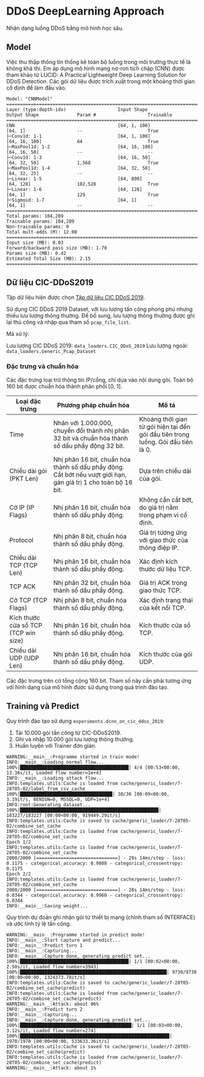 # DDoS DeepLearning Approach

Nhận dạng luồng DDoS bằng mô hình học sâu.

## Model

Việc thu thập thông tin thống kê toàn bộ luồng trong môi trường thực tế là không khả thi. Em áp dụng mô hình mạng nơ-ron tích chập (CNN) được tham khảo từ LUCID: A Practical Lightweight Deep Learning Solution for DDoS Detection. Các gói dữ liệu được trích xuất trong một khoảng thời gian cố định để làm đầu vào.

```
Model: "CNNModel"
============================================================================================================================================
Layer (type:depth-idx)                   Input Shape               Output Shape              Param #                   Trainable
============================================================================================================================================
CNN                                      [64, 1, 100]              [64, 1]                   --                        True
├─Conv1d: 1-1                            [64, 1, 100]              [64, 16, 100]             64                        True
├─MaxPool1d: 1-2                         [64, 16, 100]             [64, 16, 50]              --                        --
├─Conv1d: 1-3                            [64, 16, 50]              [64, 32, 50]              1,568                     True
├─MaxPool1d: 1-4                         [64, 32, 50]              [64, 32, 25]              --                        --
├─Linear: 1-5                            [64, 800]                 [64, 128]                 102,528                   True
├─Linear: 1-6                            [64, 128]                 [64, 1]                   129                       True
├─Sigmoid: 1-7                           [64, 1]                   [64, 1]                   --                        --
============================================================================================================================================
Total params: 104,289
Trainable params: 104,289
Non-trainable params: 0
Total mult-adds (M): 12.00
============================================================================================================================================
Input size (MB): 0.03
Forward/backward pass size (MB): 1.70
Params size (MB): 0.42
Estimated Total Size (MB): 2.15
============================================================================================================================================
```

## Dữ liệu CIC-DDoS2019

Tập dữ liệu hiện được chọn [Tập dữ liệu CIC DDoS 2019](https://www.unb.ca/cic/datasets/ddos-2019.html).

Sử dụng CIC DDoS 2019 Dataset, với lưu lượng tấn công phong phú nhưng thiếu lưu lượng thông thường. Để bổ sung, lưu lượng thông thường được ghi lại thủ công và nhập qua tham số `pcap_file_list`.

Mã xử lý:

Lưu lượng CIC DDoS 2019: `data_loaders.CIC_DDoS_2019`
Lưu lượng ngoài: `data_loaders.Generic_Pcap_Dataset`

### Đặc trưng và chuẩn hóa

Các đặc trưng loại trừ thông tin IP/cổng, chỉ dựa vào nội dung gói. Toàn bộ 160 bit được chuẩn hóa thành phân phối [0, 1].

<!-- | Loại đặc trưng     | Chuẩn hóa                                                       | Miêu tả                                                         |
| ------------ | ------------------------------------------------------------ | ------------------------------------------------------------ |
| Time         | Nhân 1,000,000, chuyển nhị phân 32 bit | Khoảng cách từ gói đầu tiên |
| PKT Len      | Nhị phân 16 bit. | Chiều dài gói |
| IP/TCP Flags     | Nhị phân 8/16/32 bit | Giá trị đặc trưng tương ứng |
| Protocols    | Nhị phân 8 bit | Loại giao thức | -->

|Loại đặc trưng | Phương pháp chuẩn hóa | Mô tả |
| ------------ | ------------------------------------------------------------ | ------------------------------------------------------------ |
| Time | Nhân với 1.000.000, chuyển đổi thành nhị phân 32 bit và chuẩn hóa thành số dấu phẩy động 32 bit. |Khoảng thời gian từ gói hiện tại đến gói đầu tiên trong luồng. Gói đầu tiên là 0.|
| Chiều dài gói (PKT Len) | Nhị phân 16 bit, chuẩn hóa thành số dấu phẩy động. Cắt bớt nếu vượt giới hạn, gán giá trị 1 cho toàn bộ 16 bit. | Dựa trên chiều dài của gói.|
| Cờ IP (IP Flags) | Nhị phân 16 bit, chuẩn hóa thành số dấu phẩy động. | Không cần cắt bớt, do giá trị nằm trong phạm vi cố định.|
| Protocol | Nhị phân 8 bit, chuẩn hóa thành số dấu phẩy động. | Giá trị tương ứng với giao thức của thông điệp IP.|
| Chiều dài TCP (TCP Len) | Nhị phân 16 bit, chuẩn hóa thành số dấu phẩy động. | Xác định kích thước dữ liệu TCP.|
| TCP ACK | Nhị phân 32 bit, chuẩn hóa thành số dấu phẩy động. | Giá trị ACK trong giao thức TCP.|
| Cờ TCP (TCP Flags) | Nhị phân 8 bit, chuẩn hóa thành số dấu phẩy động. | Xác định trạng thái của kết nối TCP.|
| Kích thước cửa sổ TCP (TCP win size) | Nhị phân 16 bit, chuẩn hóa thành số dấu phẩy động. | Kích thước cửa sổ TCP.|
| Chiều dài UDP (UDP Len) | Nhị phân 16 bit, chuẩn hóa thành số dấu phẩy động. | Kích thước của gói UDP.|


Các đặc trưng trên có tổng cộng 160 bit. Tham số này cần phải tương ứng với hình dạng của mô hình được sử dụng trong quá trình đào tạo.

## Training và Predict

Quy trình đào tạo sử dụng `experiments.dcnn_on_cic_ddos_2019`:

1. Tải 10.000 gói tấn công từ CIC-DDoS2019.
2. Ghi và nhập 10.000 gói lưu lượng thông thường.
3. Huấn luyện với Trainer đơn giản.

```
WARNING:__main__:Programme started in train mode!
INFO:__main__:Loading normal flow...
100%|████████████████████████████████████████| 4/4 [00:53<00:00, 13.36s/it, Loaded flow number=1e+4]
INFO:__main__:Loading attack flow...
INFO:templates.utils:Cache is loaded from cache/generic_loader/7-28T05-02/label_from_csv_cache
100%|██████████████████████████████████| 30/30 [00:09<00:00,  3.19it/s, BENIGN=0, MSSQL=0, UDP=1e+4]
INFO:root:Generating dataset...
100%|███████████████████████████████████████████████████| 183227/183227 [00:00<00:00, 919449.29it/s]
INFO:templates.utils:Cache is saved to cache/generic_loader/7-28T05-02/combine_set_cache
INFO:templates.utils:Cache is loaded from cache/generic_loader/7-28T05-02/combine_set_cache
Epoch 1/2
INFO:templates.utils:Cache is loaded from cache/generic_loader/7-28T05-02/combine_set_cache
2000/2000 [==============================] - 29s 14ms/step - loss: 0.1175 - categorical_accuracy: 0.9808 - categorical_crossentropy: 0.1175
Epoch 2/2
INFO:templates.utils:Cache is loaded from cache/generic_loader/7-28T05-02/combine_set_cache
2000/2000 [==============================] - 28s 14ms/step - loss: 0.0344 - categorical_accuracy: 0.9960 - categorical_crossentropy: 0.0344
INFO:__main__:Saving weight...
```

Quy trình dự đoán ghi nhận gói từ thiết bị mạng (chỉnh tham số INTERFACE) và ước tính tỷ lệ tấn công. 

```
WARNING:__main__:Programme started in predict mode!
INFO:__main__:Start capture and predict...
INFO:__main__:Predict turn 1
INFO:__main__:Capturing...
INFO:__main__:Capture done, generating predict set...
100%|████████████████████████████████████████| 1/1 [00:02<00:00,  2.50s/it, Loaded flow number=3943]
100%|██████████████████████████████████████████████████████| 9730/9730 [00:00<00:00, 1324373.78it/s]
INFO:templates.utils:Cache is saved to cache/generic_loader/7-28T05-02/combine_set_cache(predict)
INFO:templates.utils:Cache is loaded from cache/generic_loader/7-28T05-02/combine_set_cache(predict)
WARNING:__main__:Attack: about 96%
INFO:__main__:Predict turn 2
INFO:__main__:Capturing...
INFO:__main__:Capture done, generating predict set...
100%|█████████████████████████████████████████| 1/1 [00:03<00:00,  3.12s/it, Loaded flow number=274]
100%|███████████████████████████████████████████████████████| 1970/1970 [00:00<00:00, 533633.36it/s]
INFO:templates.utils:Cache is saved to cache/generic_loader/7-28T05-02/combine_set_cache(predict)
INFO:templates.utils:Cache is loaded from cache/generic_loader/7-28T05-02/combine_set_cache(predict)
WARNING:__main__:Attack: about 1%
```

